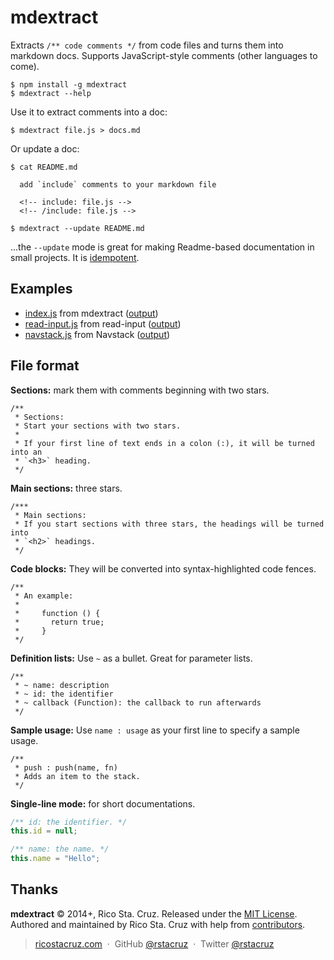 # mdextract

Extracts `/** code comments */` from code files and turns them into markdown 
docs. Supports JavaScript-style comments (other languages to come).

    $ npm install -g mdextract
    $ mdextract --help

Use it to extract comments into a doc:

    $ mdextract file.js > docs.md

Or update a doc:

    $ cat README.md

      add `include` comments to your markdown file

      <!-- include: file.js -->
      <!-- /include: file.js -->

    $ mdextract --update README.md

...the `--update` mode is great for making Readme-based documentation in small 
projects. It is [idempotent].

Examples
--------

 * [index.js](index.js) from mdextract ([output](API.md))
 * [read-input.js] from read-input ([output][read-input-out])
 * [navstack.js] from Navstack ([output][navstack-out])

[navstack.js]: https://github.com/rstacruz/navstack/blob/master/navstack.js
[navstack-out]: https://github.com/rstacruz/navstack/blob/master/Readme.md
[read-input.js]: https://github.com/rstacruz/read-input/blob/master/index.js
[read-input-out]: https://github.com/rstacruz/read-input/blob/master/Readme.md

File format
-----------

__Sections:__ mark them with comments beginning with two stars.

```
/**
 * Sections:
 * Start your sections with two stars.
 *
 * If your first line of text ends in a colon (:), it will be turned into an
 * `<h3>` heading.
 */
```

__Main sections:__ three stars.

```
/***
 * Main sections:
 * If you start sections with three stars, the headings will be turned into
 * `<h2>` headings.
 */
```

__Code blocks:__ They will be converted into syntax-highlighted code fences.

```
/**
 * An example:
 *
 *     function () {
 *       return true;
 *     }
 */
```

__Definition lists:__ Use `~` as a bullet. Great for parameter lists.

```
/**
 * ~ name: description
 * ~ id: the identifier
 * ~ callback (Function): the callback to run afterwards
 */
```

__Sample usage:__ Use `name : usage` as your first line to specify a sample 
usage.

```
/**
 * push : push(name, fn)
 * Adds an item to the stack.
 */
```

__Single-line mode:__ for short documentations.

```js
/** id: the identifier. */
this.id = null;

/** name: the name. */
this.name = "Hello";
```

Thanks
------

**mdextract** © 2014+, Rico Sta. Cruz. Released under the [MIT License].<br>
Authored and maintained by Rico Sta. Cruz with help from [contributors].

> [ricostacruz.com](http://ricostacruz.com) &nbsp;&middot;&nbsp;
> GitHub [@rstacruz](https://github.com/rstacruz) &nbsp;&middot;&nbsp;
> Twitter [@rstacruz](https://twitter.com/rstacruz)

[MIT License]: http://mit-license.org/
[contributors]: http://github.com/rstacruz/mdextract/contributors
[idempotent]: https://en.wikipedia.org/wiki/Idempotent
